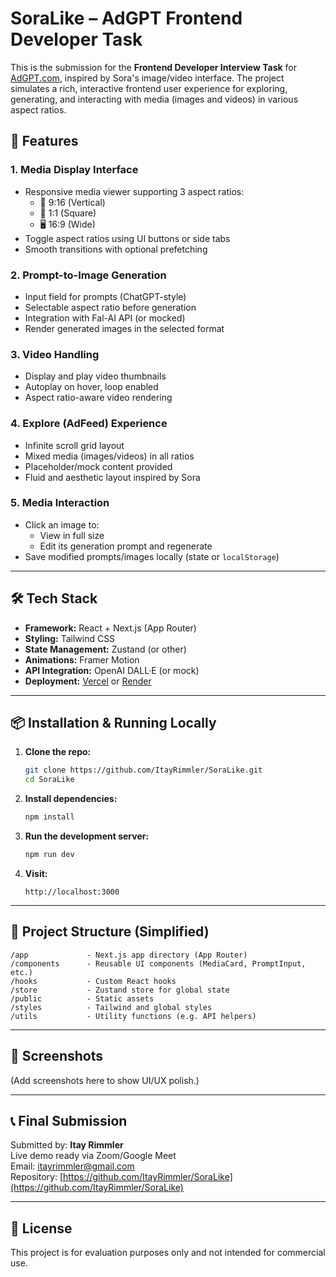 
# SoraLike – AdGPT Frontend Developer Task

This is the submission for the **Frontend Developer Interview Task** for [AdGPT.com](http://adgpt.com/), inspired by Sora's image/video interface. The project simulates a rich, interactive frontend user experience for exploring, generating, and interacting with media (images and videos) in various aspect ratios.

## 🚀 Features

### 1. Media Display Interface
- Responsive media viewer supporting 3 aspect ratios:
  - 📱 9:16 (Vertical)
  - 🔳 1:1 (Square)
  - 🖥️ 16:9 (Wide)
- Toggle aspect ratios using UI buttons or side tabs
- Smooth transitions with optional prefetching

### 2. Prompt-to-Image Generation
- Input field for prompts (ChatGPT-style)
- Selectable aspect ratio before generation
- Integration with Fal-AI API (or mocked)
- Render generated images in the selected format

### 3. Video Handling
- Display and play video thumbnails
- Autoplay on hover, loop enabled
- Aspect ratio-aware video rendering

### 4. Explore (AdFeed) Experience
- Infinite scroll grid layout
- Mixed media (images/videos) in all ratios
- Placeholder/mock content provided
- Fluid and aesthetic layout inspired by Sora

### 5. Media Interaction
- Click an image to:
  - View in full size
  - Edit its generation prompt and regenerate
- Save modified prompts/images locally (state or `localStorage`)

---

## 🛠️ Tech Stack

- **Framework:** React + Next.js (App Router)
- **Styling:** Tailwind CSS
- **State Management:** Zustand (or other)
- **Animations:** Framer Motion
- **API Integration:** OpenAI DALL·E (or mock)
- **Deployment:** [Vercel](https://vercel.com/) or [Render](https://render.com/)

---

## 📦 Installation & Running Locally

1. **Clone the repo:**
   ```bash
   git clone https://github.com/ItayRimmler/SoraLike.git
   cd SoraLike
   ```

2. **Install dependencies:**
   ```bash
   npm install
   ```

3. **Run the development server:**
   ```bash
   npm run dev
   ```

4. **Visit:**
   ```
   http://localhost:3000
   ```

---

## 📂 Project Structure (Simplified)

```
/app             - Next.js app directory (App Router)
/components      - Reusable UI components (MediaCard, PromptInput, etc.)
/hooks           - Custom React hooks
/store           - Zustand store for global state
/public          - Static assets
/styles          - Tailwind and global styles
/utils           - Utility functions (e.g. API helpers)
```

---

## 📸 Screenshots

(Add screenshots here to show UI/UX polish.)

---

## 📞 Final Submission

Submitted by: **Itay Rimmler**  
Live demo ready via Zoom/Google Meet  
Email: itayrimmler@gmail.com  
Repository: [https://github.com/ItayRimmler/SoraLike](https://github.com/ItayRimmler/SoraLike)

---

## 📄 License

This project is for evaluation purposes only and not intended for commercial use.
